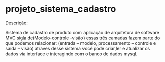# projeto_sistema_cadastro

Descrição:

Sistema de cadastro de produto com aplicação de arquitetura de software MVC sigla de(Modelo-controle -visão) essas três camadas fazem parte do que podemos relacionar: (entrada – modelo, processamento – controle e saída – visão) atraves desse sistema você pode criar,ler e atualizar os dados via interface e interagindo com o banco de dados mysql.

